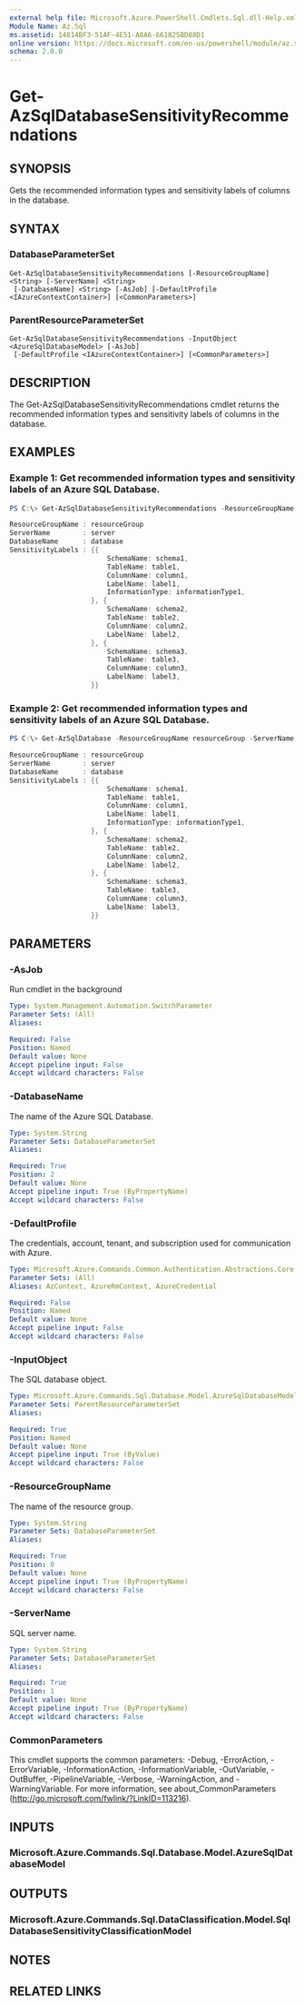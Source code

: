 ```yaml
---
external help file: Microsoft.Azure.PowerShell.Cmdlets.Sql.dll-Help.xml
Module Name: Az.Sql
ms.assetid: 14814BF3-51AF-4E51-A8A6-661825BD88D1
online version: https://docs.microsoft.com/en-us/powershell/module/az.sql/get-azsqldatabasesensitivityrecommendations
schema: 2.0.0
---
```


# Get-AzSqlDatabaseSensitivityRecommendations

## SYNOPSIS
Gets the recommended information types and sensitivity labels of columns in the database.

## SYNTAX

### DatabaseParameterSet
```
Get-AzSqlDatabaseSensitivityRecommendations [-ResourceGroupName] <String> [-ServerName] <String>
 [-DatabaseName] <String> [-AsJob] [-DefaultProfile <IAzureContextContainer>] [<CommonParameters>]
```

### ParentResourceParameterSet
```
Get-AzSqlDatabaseSensitivityRecommendations -InputObject <AzureSqlDatabaseModel> [-AsJob]
 [-DefaultProfile <IAzureContextContainer>] [<CommonParameters>]
```

## DESCRIPTION
The Get-AzSqlDatabaseSensitivityRecommendations cmdlet returns the recommended information types and sensitivity labels of columns in the database.

## EXAMPLES

### Example 1: Get recommended information types and sensitivity labels of an Azure SQL Database.
```powershell
PS C:\> Get-AzSqlDatabaseSensitivityRecommendations -ResourceGroupName resourceGroup -ServerName server -DatabaseName database

ResourceGroupName : resourceGroup
ServerName        : server
DatabaseName      : database
SensitivityLabels : {{
                        SchemaName: schema1,
                        TableName: table1,
                        ColumnName: column1,
                        LabelName: label1,
                        InformationType: informationType1,
                    }, {
                        SchemaName: schema2,
                        TableName: table2,
                        ColumnName: column2,
                        LabelName: label2,
                    }, {
                        SchemaName: schema3,
                        TableName: table3,
                        ColumnName: column3,
                        LabelName: label3,
                    }}
```

### Example 2: Get recommended information types and sensitivity labels of an Azure SQL Database.
```powershell
PS C:\> Get-AzSqlDatabase -ResourceGroupName resourceGroup -ServerName server -DatabaseName database | Get-AzSqlDatabaseSensitivityRecommendations

ResourceGroupName : resourceGroup
ServerName        : server
DatabaseName      : database
SensitivityLabels : {{
                        SchemaName: schema1,
                        TableName: table1,
                        ColumnName: column1,
                        LabelName: label1,
                        InformationType: informationType1,
                    }, {
                        SchemaName: schema2,
                        TableName: table2,
                        ColumnName: column2,
                        LabelName: label2,
                    }, {
                        SchemaName: schema3,
                        TableName: table3,
                        ColumnName: column3,
                        LabelName: label3,
                    }}
```

## PARAMETERS

### -AsJob
Run cmdlet in the background

```yaml
Type: System.Management.Automation.SwitchParameter
Parameter Sets: (All)
Aliases:

Required: False
Position: Named
Default value: None
Accept pipeline input: False
Accept wildcard characters: False
```

### -DatabaseName
The name of the Azure SQL Database.

```yaml
Type: System.String
Parameter Sets: DatabaseParameterSet
Aliases:

Required: True
Position: 2
Default value: None
Accept pipeline input: True (ByPropertyName)
Accept wildcard characters: False
```

### -DefaultProfile
The credentials, account, tenant, and subscription used for communication with Azure.

```yaml
Type: Microsoft.Azure.Commands.Common.Authentication.Abstractions.Core.IAzureContextContainer
Parameter Sets: (All)
Aliases: AzContext, AzureRmContext, AzureCredential

Required: False
Position: Named
Default value: None
Accept pipeline input: False
Accept wildcard characters: False
```

### -InputObject
The SQL database object.

```yaml
Type: Microsoft.Azure.Commands.Sql.Database.Model.AzureSqlDatabaseModel
Parameter Sets: ParentResourceParameterSet
Aliases:

Required: True
Position: Named
Default value: None
Accept pipeline input: True (ByValue)
Accept wildcard characters: False
```

### -ResourceGroupName
The name of the resource group.

```yaml
Type: System.String
Parameter Sets: DatabaseParameterSet
Aliases:

Required: True
Position: 0
Default value: None
Accept pipeline input: True (ByPropertyName)
Accept wildcard characters: False
```

### -ServerName
SQL server name.

```yaml
Type: System.String
Parameter Sets: DatabaseParameterSet
Aliases:

Required: True
Position: 1
Default value: None
Accept pipeline input: True (ByPropertyName)
Accept wildcard characters: False
```

### CommonParameters
This cmdlet supports the common parameters: -Debug, -ErrorAction, -ErrorVariable, -InformationAction, -InformationVariable, -OutVariable, -OutBuffer, -PipelineVariable, -Verbose, -WarningAction, and -WarningVariable. For more information, see about_CommonParameters (http://go.microsoft.com/fwlink/?LinkID=113216).

## INPUTS

### Microsoft.Azure.Commands.Sql.Database.Model.AzureSqlDatabaseModel

## OUTPUTS

### Microsoft.Azure.Commands.Sql.DataClassification.Model.SqlDatabaseSensitivityClassificationModel

## NOTES

## RELATED LINKS
